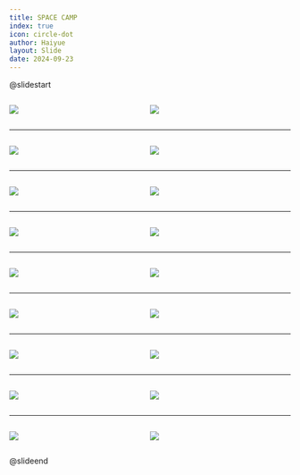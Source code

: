 ```yaml
---
title: SPACE CAMP
index: true
icon: circle-dot
author: Haiyue
layout: Slide
date: 2024-09-23
---
```

 
@slidestart

<div style="display:flex">
<div style="flex:1">

![](https://raw.githubusercontent.com/yclord/reading/refs/heads/master/english/Level-V/SPACE%20CAMP/001.webp)
</div>
<div style="flex:1">

![](https://raw.githubusercontent.com/yclord/reading/refs/heads/master/english/Level-V/SPACE%20CAMP/002.webp)
</div>
</div>

---

<div style="display:flex">
<div style="flex:1">

![](https://raw.githubusercontent.com/yclord/reading/refs/heads/master/english/Level-V/SPACE%20CAMP/003.webp)
</div>
<div style="flex:1">

![](https://raw.githubusercontent.com/yclord/reading/refs/heads/master/english/Level-V/SPACE%20CAMP/004.webp)
</div>
</div>

---

<div style="display:flex">
<div style="flex:1">

![](https://raw.githubusercontent.com/yclord/reading/refs/heads/master/english/Level-V/SPACE%20CAMP/005.webp)
</div>
<div style="flex:1">

![](https://raw.githubusercontent.com/yclord/reading/refs/heads/master/english/Level-V/SPACE%20CAMP/006.webp)
</div>
</div>

---

<div style="display:flex">
<div style="flex:1">

![](https://raw.githubusercontent.com/yclord/reading/refs/heads/master/english/Level-V/SPACE%20CAMP/007.webp)
</div>
<div style="flex:1">

![](https://raw.githubusercontent.com/yclord/reading/refs/heads/master/english/Level-V/SPACE%20CAMP/008.webp)
</div>
</div>

---

<div style="display:flex">
<div style="flex:1">

![](https://raw.githubusercontent.com/yclord/reading/refs/heads/master/english/Level-V/SPACE%20CAMP/009.webp)
</div>
<div style="flex:1">

![](https://raw.githubusercontent.com/yclord/reading/refs/heads/master/english/Level-V/SPACE%20CAMP/010.webp)
</div>
</div>

---

<div style="display:flex">
<div style="flex:1">

![](https://raw.githubusercontent.com/yclord/reading/refs/heads/master/english/Level-V/SPACE%20CAMP/011.webp)
</div>
<div style="flex:1">

![](https://raw.githubusercontent.com/yclord/reading/refs/heads/master/english/Level-V/SPACE%20CAMP/012.webp)
</div>
</div>

---

<div style="display:flex">
<div style="flex:1">

![](https://raw.githubusercontent.com/yclord/reading/refs/heads/master/english/Level-V/SPACE%20CAMP/013.webp)
</div>
<div style="flex:1">

![](https://raw.githubusercontent.com/yclord/reading/refs/heads/master/english/Level-V/SPACE%20CAMP/014.webp)
</div>
</div>

---

<div style="display:flex">
<div style="flex:1">

![](https://raw.githubusercontent.com/yclord/reading/refs/heads/master/english/Level-V/SPACE%20CAMP/015.webp)
</div>
<div style="flex:1">

![](https://raw.githubusercontent.com/yclord/reading/refs/heads/master/english/Level-V/SPACE%20CAMP/016.webp)
</div>
</div>

---

<div style="display:flex">
<div style="flex:1">

![](https://raw.githubusercontent.com/yclord/reading/refs/heads/master/english/Level-V/SPACE%20CAMP/017.webp)
</div>
<div style="flex:1">

![](https://raw.githubusercontent.com/yclord/reading/refs/heads/master/english/Level-V/SPACE%20CAMP/018.webp)
</div>
</div>

@slideend